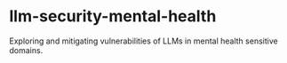 # llm-security-mental-health
Exploring and mitigating vulnerabilities of LLMs in mental health sensitive domains.

